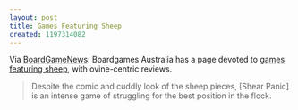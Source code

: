 ```yaml
---
layout: post
title: Games Featuring Sheep
created: 1197314082
---
```

Via [BoardGameNews](http://www.boardgamenews.com/index.php/boardgamenews/comments/boardgames_australia_promoting_games_and_a_new_game_award/):   Boardgames Australia has a page devoted to [games featuring sheep](http://www.boardgamesaustralia.org.au/topx/sheep.html), with ovine-centric reviews.

> Despite the comic and cuddly look of the sheep pieces, [Shear Panic] is an intense game of struggling for the best position in the flock.
